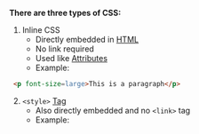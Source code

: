 **There are three types of CSS:**

1. Inline CSS
    - Directly embedded in [HTML](contents-html.md)
    - No link required
    - Used like [Attributes](common-tags.md)
    - Example:
```html
 <p font-size=large>This is a paragraph</p>
```

2. `<style>` [Tag](common-tags.md)
	- Also directly embedded and no `<link>` tag
	- Example:
```html

```